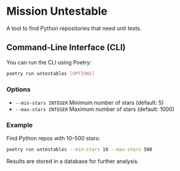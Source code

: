 # Mission Untestable

A tool to find Python repositories that need unit tests.

## Command-Line Interface (CLI)

You can run the CLI using Poetry:

```sh
poetry run untestables [OPTIONS]
```

### Options

- `--min-stars INTEGER` Minimum number of stars (default: 5)
- `--max-stars INTEGER` Maximum number of stars (default: 1000)

### Example

Find Python repos with 10–500 stars:

```sh
poetry run untestables --min-stars 10 --max-stars 500
```

Results are stored in a database for further analysis.
